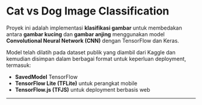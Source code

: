 # Cat vs Dog Image Classification

Proyek ini adalah implementasi **klasifikasi gambar** untuk membedakan antara **gambar kucing** dan **gambar anjing** menggunakan model **Convolutional Neural Network (CNN)** dengan TensorFlow dan Keras.

Model telah dilatih pada dataset publik yang diambil dari Kaggle dan kemudian disimpan dalam berbagai format untuk keperluan deployment, termasuk:
- **SavedModel** TensorFlow
- **TensorFlow Lite (TFLite)** untuk perangkat mobile
- **TensorFlow.js (TFJS)** untuk deployment berbasis web

---

